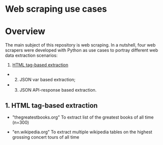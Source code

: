 # Web scraping use cases
# Overview

The main subject of this repository is web scraping. In a nutshell, four web scrapers were developed with Python as use cases to portray different web data extraction scenarios:
1. [HTML tag-based extraction](#1-thtml-tag-based-extraction)
+ 2) JSON var based extraction;
+ 3) JSON API-response based extraction.

## 1. HTML tag-based extraction
+ "thegreatestbooks.org"
To extract list of the greatest books of all time (n=300)



+	"en.wikipedia.org"
To extract multiple wikipedia tables on the highest grossing concert tours of all time 
